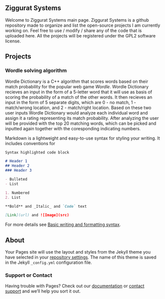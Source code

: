 ## Ziggurat Systems

Welcome to Ziggurat Systems main page. Ziggurat Systems is a github repository made to organize and list the open-source projects I am currently working on. Feel free to use / modify / share any of the code that is uploaded here. All the projects will be registered under the GPL2 software license.

## Projects

### Wordle solving algorithm

Wordle Dictionary is a C++ algorithm that scores words based on their match probability for the popular web game _Wordle_. Wordle Dictionary recieves an input in the form of a 5-letter word that it will use as basis of scoring the probability of a match of the other words. It then recieves an input in the form of 5 separate digits, which are 0 - no match, 1 - match/wrong location, and 2 - match/right location. Based on these two user inputs Wordle Dictionary would analyze each individual word and assign it a rating representing its match probability. After analyzing the user will be provided with the top 20 matching words, which can be picked and inputted again together with the coresponding indicating numbers.

Markdown is a lightweight and easy-to-use syntax for styling your writing. It includes conventions for

```markdown
Syntax highlighted code block

# Header 1
## Header 2
### Header 3

- Bulleted
- List

1. Numbered
2. List

**Bold** and _Italic_ and `Code` text

[Link](url) and ![Image](src)
```

For more details see [Basic writing and formatting syntax](https://docs.github.com/en/github/writing-on-github/getting-started-with-writing-and-formatting-on-github/basic-writing-and-formatting-syntax).

## About

Your Pages site will use the layout and styles from the Jekyll theme you have selected in your [repository settings](https://github.com/vladi443/ziggurat/settings/pages). The name of this theme is saved in the Jekyll `_config.yml` configuration file.

### Support or Contact

Having trouble with Pages? Check out our [documentation](https://docs.github.com/categories/github-pages-basics/) or [contact support](https://support.github.com/contact) and we’ll help you sort it out.
